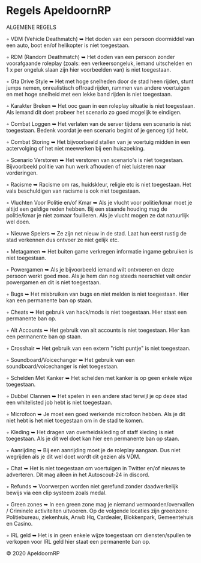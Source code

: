 # Regels ApeldoornRP
ALGEMENE REGELS

◦ VDM (Vehicle Deathmatch) ➥ Het doden van een persoon doormiddel van een auto, boot en/of helikopter is niet toegestaan.

◦ RDM (Random Deathmatch) ➥ Het doden van een persoon zonder voorafgaande roleplay (zoals: een verkeersongeluk, iemand uitschelden en 1 x per ongeluk slaan zijn hier voorbeelden van) is niet toegestaan.

◦ Gta Drive Style ➥ Het met hoge snelheden door de stad heen rijden, stunt jumps nemen, onrealistisch offroad rijden, rammen van andere voertuigen en met hoge snelheid met een lekke band rijden is niet toegestaan.

◦ Karakter Breken ➥ Het ooc gaan in een roleplay situatie is niet toegestaan. Als iemand dit doet probeer het scenario zo goed mogelijk te eindigen.

◦ Combat Loggen ➥ Het verlaten van de server tijdens een scenario is niet toegestaan. Bedenk voordat je een scenario begint of je genoeg tijd hebt.

◦ Combat Storing ➥ Het bijvoorbeeld stallen van je voertuig midden in een actervolging of het niet meewerken bij een huiszoeking.

◦ Scenario Verstoren ➥ Het verstoren van scenario's is niet toegestaan. Bijvoorbeeld politie van hun werk afhouden of niet luisteren naar vorderingen.

◦ Racisme ➥ Racisme om ras, huidskleur, religie etc is niet toegestaan. Het vals beschuldigen van racisme is ook niet toegestaan.

◦ Vluchten Voor Politie en/of Kmar ➥ Als je vlucht voor politie/kmar moet je altijd een geldige reden hebben. Bij een staande houding mag de politie/kmar je niet zomaar fouilleren. Als je vlucht mogen ze dat natuurlijk wel doen.

◦ Nieuwe Spelers ➥ Ze zijn net nieuw in de stad. Laat hun eerst rustig de stad verkennen dus ontvoer ze niet gelijk etc.

◦ Metagamen ➥ Het buiten game verkregen informatie ingame gebruiken is niet toegestaan.

◦ Powergamen ➥ Als je bijvoorbeeld iemand wilt ontvoeren en deze persoon werkt goed mee. Als je hem dan nog steeds neerschiet valt onder powergamen en dit is niet toegestaan.

◦ Bugs ➥ Het misbruiken van bugs en niet melden is niet toegestaan. Hier kan een permanente ban op staan.

◦ Cheats ➥ Het gebruik van hack/mods is niet toegestaan. Hier staat een permanente ban op.

◦ Alt Accounts ➥ Het gebruik van alt accounts is niet toegestaan. Hier kan een permanente ban op staan.

◦ Crosshair ➥ Het gebruik van een extern "richt puntje" is niet toegestaan.

◦ Soundboard/Voicechanger ➥ Het gebruik van een soundboard/voicechanger is niet toegestaan.

◦ Schelden Met Kanker ➥ Het schelden met kanker is op geen enkele wijze toegestaan.

◦ Dubbel Clannen ➥ Het spelen in een andere stad terwijl je op deze stad een whitelisted job hebt is niet toegestaan.

◦ Microfoon ➥ Je moet een goed werkende microfoon hebben. Als je dit niet hebt is het niet toegestaan om in de stad te komen.

◦ Kleding ➥ Het dragen van overheidskleding of staff kleding is niet toegestaan. Als je dit wel doet kan hier een permanente ban op staan.

◦ Aanrijding ➥ Bij een aanrijding moet je de roleplay aangaan. Dus niet wegrijden als je dit wel doet wordt dit gezien als VDM.

◦ Chat ➥ Het is niet toegestaan om voertuigen in Twitter en/of nieuws te adverteren. Dit mag alleen in het Autoscout-24 in discord.

◦ Refunds ➥ Voorwerpen worden niet gerefund zonder daadwerkelijk bewijs via een clip systeem zoals medal.

◦ Green zones ➥ In een green zone mag je niemand vermoorden/overvallen / Criminele activiteiten uitvoeren. Op de volgende locaties zijn greenzone: Politiebureau, ziekenhuis, Anwb Hq, Cardealer, Blokkenpark, Gemeentehuis en Casino.

◦ IRL geld ➥ Het is in geen enkele wijze toegestaan om diensten/spullen te verkopen voor IRL geld hier staat een permanente ban op.

© 2020 ApeldoornRP
